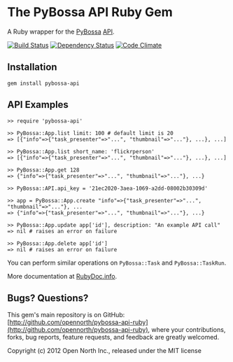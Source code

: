 # The PyBossa API Ruby Gem

A Ruby wrapper for the [PyBossa](http://pybossa.com/) [API](http://docs.pybossa.com/en/latest/model.html).

[![Build Status](https://secure.travis-ci.org/opennorth/pybossa-api-ruby.png)](http://travis-ci.org/opennorth/pybossa-api-ruby)
[![Dependency Status](https://gemnasium.com/opennorth/pybossa-api-ruby.png)](https://gemnasium.com/opennorth/pybossa-api-ruby)
[![Code Climate](https://codeclimate.com/badge.png)](https://codeclimate.com/github/opennorth/pybossa-api-ruby)

## Installation

    gem install pybossa-api

## API Examples

    >> require 'pybossa-api'

    >> PyBossa::App.list limit: 100 # default limit is 20
    => [{"info"=>{"task_presenter"=>"...", "thumbnail"=>"..."}, ...}, ...]

    >> PyBossa::App.list short_name: 'flickrperson'
    => [{"info"=>{"task_presenter"=>"...", "thumbnail"=>"..."}, ...}, ...]

    >> PyBossa::App.get 128
    => {"info"=>{"task_presenter"=>"...", "thumbnail"=>"..."}, ...}

    >> PyBossa::API.api_key = '21ec2020-3aea-1069-a2dd-08002b30309d'

    >> app = PyBossa::App.create "info"=>{"task_presenter"=>"...", "thumbnail"=>"..."}, ...
    => {"info"=>{"task_presenter"=>"...", "thumbnail"=>"..."}, ...}

    >> PyBossa::App.update app['id'], description: "An example API call"
    => nil # raises an error on failure

    >> PyBossa::App.delete app['id']
    => nil # raises an error on failure

You can perform similar operations on `PyBossa::Task` and `PyBossa::TaskRun`.

More documentation at [RubyDoc.info](http://rdoc.info/gems/pybossa-api/PyBossa).

## Bugs? Questions?

This gem's main repository is on GitHub: [http://github.com/opennorth/pybossa-api-ruby](http://github.com/opennorth/pybossa-api-ruby), where your contributions, forks, bug reports, feature requests, and feedback are greatly welcomed.

Copyright (c) 2012 Open North Inc., released under the MIT license
